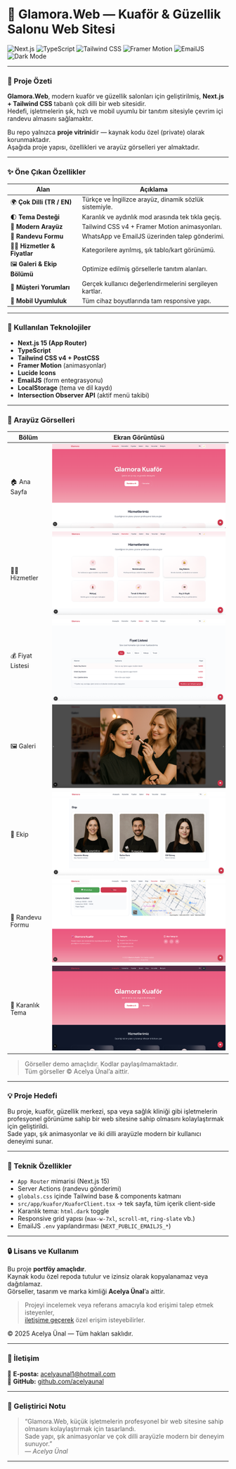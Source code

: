 # 💖 Glamora.Web — Kuaför & Güzellik Salonu Web Sitesi

![Next.js](https://img.shields.io/badge/Next.js_15-000?logo=nextdotjs&logoColor=white)
![TypeScript](https://img.shields.io/badge/TypeScript-3178C6?logo=typescript&logoColor=white)
![Tailwind CSS](https://img.shields.io/badge/Tailwind_CSS-38BDF8?logo=tailwindcss&logoColor=white)
![Framer Motion](https://img.shields.io/badge/Framer_Motion-EF4444?logo=framer&logoColor=white)
![EmailJS](https://img.shields.io/badge/EmailJS-rose?logo=gmail&logoColor=white)
![Dark Mode](https://img.shields.io/badge/Dark_Mode-Supported-black)

---

### 🌺 Proje Özeti
**Glamora.Web**, modern kuaför ve güzellik salonları için geliştirilmiş, **Next.js + Tailwind CSS** tabanlı çok dilli bir web sitesidir.  
Hedefi, işletmelerin şık, hızlı ve mobil uyumlu bir tanıtım sitesiyle çevrim içi randevu almasını sağlamaktır.  

Bu repo yalnızca **proje vitrini**dir — kaynak kodu özel (private) olarak korunmaktadır.  
Aşağıda proje yapısı, özellikleri ve arayüz görselleri yer almaktadır.

---

### ✨ Öne Çıkan Özellikler

| Alan | Açıklama |
|------|-----------|
| 🌍 **Çok Dilli (TR / EN)** | Türkçe ve İngilizce arayüz, dinamik sözlük sistemiyle. |
| 🌓 **Tema Desteği** | Karanlık ve aydınlık mod arasında tek tıkla geçiş. |
| 💅 **Modern Arayüz** | Tailwind CSS v4 + Framer Motion animasyonları. |
| 💬 **Randevu Formu** | WhatsApp ve EmailJS üzerinden talep gönderimi. |
| 💇‍♀️ **Hizmetler & Fiyatlar** | Kategorilere ayrılmış, şık tablo/kart görünümü. |
| 🖼️ **Galeri & Ekip Bölümü** | Optimize edilmiş görsellerle tanıtım alanları. |
| 💬 **Müşteri Yorumları** | Gerçek kullanıcı değerlendirmelerini sergileyen kartlar. |
| 📱 **Mobil Uyumluluk** | Tüm cihaz boyutlarında tam responsive yapı. |

---

### 🧩 Kullanılan Teknolojiler
- **Next.js 15 (App Router)**
- **TypeScript**
- **Tailwind CSS v4 + PostCSS**
- **Framer Motion** (animasyonlar)
- **Lucide Icons**
- **EmailJS** (form entegrasyonu)
- **LocalStorage** (tema ve dil kaydı)
- **Intersection Observer API** (aktif menü takibi)

---

### 🎨 Arayüz Görselleri

| Bölüm | Ekran Görüntüsü |
|-------|-----------------|
| 🏠 Ana Sayfa | ![Hero](docs/media/hero.png) |
| 💇‍♀️ Hizmetler | ![Hizmetler](docs/media/hizmetler.png) |
| 💰 Fiyat Listesi | ![Fiyatlar](docs/media/fiyatlar.png) |
| 🖼️ Galeri | ![Galeri](docs/media/galeri.png) |
| 👥 Ekip | ![Ekip](docs/media/ekip.png) |
| 💬 Randevu Formu | ![Form](docs/media/form.png) |
| 🌙 Karanlık Tema | ![Dark Mode](docs/media/dark.png) |


> Görseller demo amaçlıdır. Kodlar paylaşılmamaktadır.  
> Tüm görseller © Acelya Ünal’a aittir.

---

### 💡 Proje Hedefi
Bu proje, kuaför, güzellik merkezi, spa veya sağlık kliniği gibi işletmelerin profesyonel görünüme sahip bir web sitesine sahip olmasını kolaylaştırmak için geliştirildi.  
Sade yapı, şık animasyonlar ve iki dilli arayüzle modern bir kullanıcı deneyimi sunar.

---

### 📌 Teknik Özellikler
- `App Router` mimarisi (Next.js 15)
- Server Actions (randevu gönderimi)
- `globals.css` içinde Tailwind base & components katmanı
- `src/app/kuafor/KuaforClient.tsx` → tek sayfa, tüm içerik client-side
- Karanlık tema: `html.dark` toggle
- Responsive grid yapısı (`max-w-7xl`, `scroll-mt`, `ring-slate` vb.)
- EmailJS `.env` yapılandırması (`NEXT_PUBLIC_EMAILJS_*`)

---

### 🔒 Lisans ve Kullanım
Bu proje **portföy amaçlıdır**.  
Kaynak kodu özel repoda tutulur ve izinsiz olarak kopyalanamaz veya dağıtılamaz.  
Görseller, tasarım ve marka kimliği **Acelya Ünal**’a aittir.  

> Projeyi incelemek veya referans amacıyla kod erişimi talep etmek isteyenler,  
> [iletişime geçerek](mailto:acelyaunal1@hotmail.comm) özel erişim isteyebilirler.

© 2025 Acelya Ünal — Tüm hakları saklıdır.

---

### 💌 İletişim
📧 **E-posta:** [acelyaunal1@hotmail.com](mailto:acelyaunal1@hotmail.com)  
💼 **GitHub:** [github.com/acelyaunal](https://github.com/acelyaunal)  

---

### 🧠 Geliştirici Notu
> “Glamora.Web, küçük işletmelerin profesyonel bir web sitesine sahip olmasını kolaylaştırmak için tasarlandı.  
> Sade yapı, şık animasyonlar ve çok dilli arayüzle modern bir deneyim sunuyor.”  
> — *Acelya Ünal*

---
